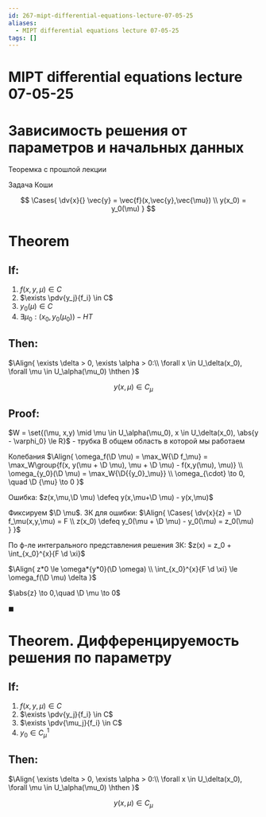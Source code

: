 ```yaml
---
id: 267-mipt-differential-equations-lecture-07-05-25
aliases:
  - MIPT differential equations lecture 07-05-25
tags: []
---
```


# MIPT differential equations lecture 07-05-25

# Зависимость решения от параметров и начальных данных

Теоремка с прошлой лекции

Задача Коши

$$
\Cases{
\dv{x}{} \vec{y} = \vec{f}(x,\vec{y},\vec{\mu}) \\
y(x_0) = y_0(\mu)
}
$$

# Theorem

## If:

1. $f(x,y,\mu) \in C$
2. $\exists \pdv{y_j}{f_i} \in C$
3. $y_0(\mu) \in C$
4. $\exists \mu_0 : (x_0, y_0(\mu_0)) - \textit{НТ}$

## Then:

$\Align{
\exists \delta > 0, \exists \alpha > 0:\\
\forall x \in U_\delta(x_0), \forall \mu \in U_\alpha(\mu_0) \hthen
}$

$$
y(x, \mu) \in C_\mu
$$

## Proof:

$W = \set{(\mu, x,y) \mid \mu \in U_\alpha(\mu_0), x \in U_\delta(x_0), \abs{y - \varphi_0} \le R}$ - трубка
В общем область в которой мы работаем

Колебания
$\Align{
\omega_f(\D \mu) = \max_W{\D f_\mu} = \max_W\group{f(x, y(\mu + \D \mu), \mu + \D \mu) - f(x,y(\mu), \mu)} \\
\omega_{y_0}(\D \mu) = \max_W{\D{{y_0}_\mu}} \\
\omega_{\cdot} \to 0, \quad \D {\mu} \to 0
}$

Ошибка:
$z(x,\mu,\D \mu) \defeq y(x,\mu+\D \mu) - y(x,\mu)$

Фиксируем $\D \mu$.
ЗК для ошибки:
$\Align{
\Cases{
\dv{x}{z} = \D f_\mu(x,y,\mu) = F \\
z(x_0) \defeq y_0(\mu + \D \mu) - y_0(\mu) = z_0(\mu)
}
}$

По ф-ле интегрального представления решения ЗК:
$z(x) = z_0 + \int_{x_0}^{x}{F \d \xi}$

$\Align{
z*0 \le \omega*{y*0}(\D \omega) \\
\int_{x_0}^{x}{F \d \xi} \le \omega_f(\D \mu) \delta
}$

$\abs{z} \to 0,\quad \D \mu \to 0$

$\blacksquare$

# Theorem. Дифференцируемость решения по параметру

## If:

1. $f(x,y,\mu) \in C$
2. $\exists \pdv{y_j}{f_i} \in C$
3. $\exists \pdv{\mu_j}{f_i} \in C$
4. $y_0 \in C^1_\mu$

## Then:

$\Align{
\exists \delta > 0, \exists \alpha > 0:\\
\forall x \in U_\delta(x_0), \forall \mu \in U_\alpha(\mu_0) \hthen
}$

$$
y(x, \mu) \in C_\mu
$$
